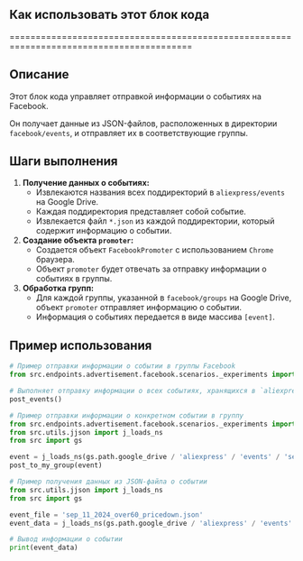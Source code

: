 ## Как использовать этот блок кода
=========================================================================================

Описание
-------------------------
Этот блок кода управляет отправкой информации о событиях на Facebook. 

Он получает данные из JSON-файлов, расположенных в директории `facebook/events`, и отправляет их в соответствующие группы.

Шаги выполнения
-------------------------
1. **Получение данных о событиях:** 
    -  Извлекаются названия всех поддиректорий в `aliexpress/events` на Google Drive.
    -  Каждая поддиректория представляет собой событие.
    -  Извлекается файл `*.json` из каждой поддиректории, который содержит информацию о событии.
2. **Создание объекта `promoter`:**
    -  Создается объект `FacebookPromoter` с использованием `Chrome` браузера.
    -  Объект `promoter` будет отвечать за отправку информации о событиях в группы.
3. **Обработка групп:**
    -  Для каждой группы, указанной в `facebook/groups` на Google Drive, объект `promoter`  отправляет информацию о событии.
    -  Информация о событиях передается в виде массива `[event]`.


Пример использования
-------------------------

```python
# Пример отправки информации о событии в группы Facebook
from src.endpoints.advertisement.facebook.scenarios._experiments import post_events

# Выполняет отправку информации о всех событиях, хранящихся в `aliexpress/events`
post_events()

# Пример отправки информации о конкретном событии в группу 
from src.endpoints.advertisement.facebook.scenarios._experiments import post_to_my_group
from src.utils.jjson import j_loads_ns
from src import gs

event = j_loads_ns(gs.path.google_drive / 'aliexpress' / 'events' / 'sep_11_2024_over60_pricedown' / 'sep_11_2024_over60_pricedown.json')
post_to_my_group(event)

# Пример получения данных из JSON-файла о событии
from src.utils.jjson import j_loads_ns
from src import gs

event_file = 'sep_11_2024_over60_pricedown.json'
event_data = j_loads_ns(gs.path.google_drive / 'aliexpress' / 'events' / event_file / f'{event_file}.json')

# Вывод информации о событии
print(event_data)
```